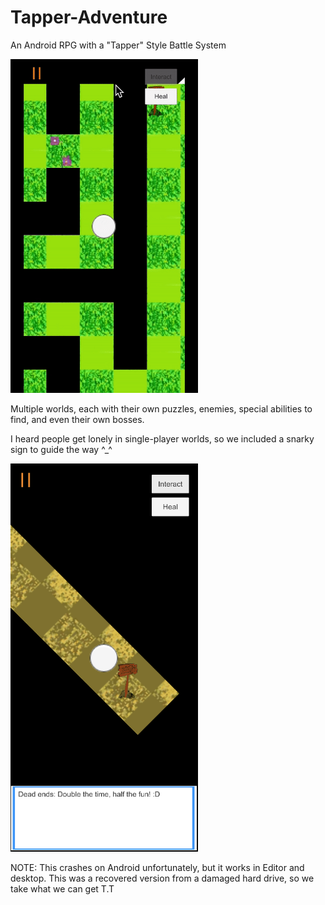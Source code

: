 # Tapper-Adventure
An Android RPG with a "Tapper" Style Battle System

<img src="https://github.com/CodeSmore/Tapper-Adventure/blob/master/Images/Tapper%20Adventure%20Demo%20GIF.gif" width="300">

Multiple worlds, each with their own puzzles, enemies, special abilities to find, and even their own bosses.

I heard people get lonely in single-player worlds, so we included a snarky sign to guide the way ^_^

<img src="https://github.com/CodeSmore/Tapper-Adventure/blob/master/Images/Sign%20Screenshot.png" width="300">

NOTE: This crashes on Android unfortunately, but it works in Editor and desktop. This was a recovered version from a damaged hard drive, so we take what we can get T.T 
